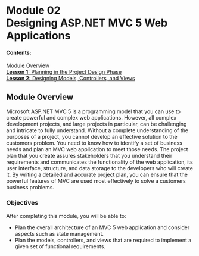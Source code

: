 # Module 02 <br> Designing ASP.NET MVC 5 Web Applications

#### Contents:

[Module Overview](02-0.md)  
[**Lesson 1:** Planning in the Project Design Phase](02-1.md)  
[**Lesson 2:** Designing Models, Controllers, and Views](02-2.md)    

## Module Overview

Microsoft ASP.NET MVC 5 is a programming model that you can use to create powerful and complex web applications. However, all complex development projects, and large projects in particular, can be challenging and intricate to fully understand. Without a complete understanding of the purposes of a project, you cannot develop an effective solution to the customers problem. You need to know how to identify a set of business needs and plan an MVC web application to meet those needs. The project plan that you create assures stakeholders that you understand their requirements and communicates the functionality of the web application, its user interface, structure, and data storage to the developers who will create it. By writing a detailed and accurate project plan, you can ensure that the powerful features of MVC are used most effectively to solve a customers business problems.

### Objectives

After completing this module, you will be able to:
- Plan the overall architecture of an MVC 5 web application and consider aspects such as state management.
- Plan the models, controllers, and views that are required to implement a given set of functional requirements.

